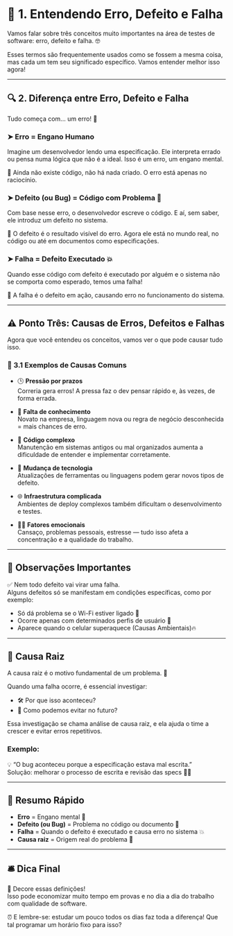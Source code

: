 # 🧠 1. Entendendo Erro, Defeito e Falha

Vamos falar sobre três conceitos muito importantes na área de testes de software: erro, defeito e falha. 🤓

Esses termos são frequentemente usados como se fossem a mesma coisa, mas cada um tem seu significado específico. Vamos entender melhor isso agora!

---

## 🔍 2. Diferença entre Erro, Defeito e Falha

Tudo começa com... um erro! 🧠

### ➤ Erro = Engano Humano

Imagine um desenvolvedor lendo uma especificação. Ele interpreta errado ou pensa numa lógica que não é a ideal. Isso é um erro, um engano mental.

📌 Ainda não existe código, não há nada criado. O erro está apenas no raciocínio.

### ➤ Defeito (ou Bug) = Código com Problema 🐞

Com base nesse erro, o desenvolvedor escreve o código. E aí, sem saber, ele introduz um defeito no sistema.

📌 O defeito é o resultado visível do erro. Agora ele está no mundo real, no código ou até em documentos como especificações.

### ➤ Falha = Defeito Executado 💥

Quando esse código com defeito é executado por alguém e o sistema não se comporta como esperado, temos uma falha!

📌 A falha é o defeito em ação, causando erro no funcionamento do sistema.

---

## ⚠️ Ponto Três: Causas de Erros, Defeitos e Falhas

Agora que você entendeu os conceitos, vamos ver o que pode causar tudo isso.

### 💼 3.1 Exemplos de Causas Comuns

- 🕒 **Pressão por prazos**  
  Correria gera erros! A pressa faz o dev pensar rápido e, às vezes, de forma errada.

- 📘 **Falta de conhecimento**  
  Novato na empresa, linguagem nova ou regra de negócio desconhecida = mais chances de erro.

- 🧩 **Código complexo**  
  Manutenção em sistemas antigos ou mal organizados aumenta a dificuldade de entender e implementar corretamente.

- 🔧 **Mudança de tecnologia**  
  Atualizações de ferramentas ou linguagens podem gerar novos tipos de defeito.

- 🌐 **Infraestrutura complicada**  
  Ambientes de deploy complexos também dificultam o desenvolvimento e testes.

- 😵‍💫 **Fatores emocionais**  
  Cansaço, problemas pessoais, estresse — tudo isso afeta a concentração e a qualidade do trabalho.

---

## 📌 Observações Importantes

✅ Nem todo defeito vai virar uma falha.  
Alguns defeitos só se manifestam em condições específicas, como por exemplo:

- Só dá problema se o Wi-Fi estiver ligado 📶
- Ocorre apenas com determinados perfis de usuário 👥
- Aparece quando o celular superaquece (Causas Ambientais)🔥

---

## 🧩 Causa Raiz

A causa raiz é o motivo fundamental de um problema. 🌱

Quando uma falha ocorre, é essencial investigar:

- 🛠️ Por que isso aconteceu?
- 🔁 Como podemos evitar no futuro?

Essa investigação se chama análise de causa raiz, e ela ajuda o time a crescer e evitar erros repetitivos.

### Exemplo:

💡 “O bug aconteceu porque a especificação estava mal escrita.”  
Solução: melhorar o processo de escrita e revisão das specs 📄✅

---

## 🎯 Resumo Rápido

- **Erro** = Engano mental 🧠  
- **Defeito (ou Bug)** = Problema no código ou documento 🐞  
- **Falha** = Quando o defeito é executado e causa erro no sistema 💥  
- **Causa raiz** = Origem real do problema 🌱

---

## 🛎️ Dica Final

🧠 Decore essas definições!  
Isso pode economizar muito tempo em provas e no dia a dia do trabalho com qualidade de software.

⏰ E lembre-se: estudar um pouco todos os dias faz toda a diferença! Que tal programar um horário fixo para isso?
